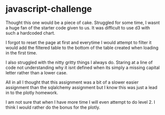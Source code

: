# javascript-challenge

Thought this one would be a piece of cake. Struggled for some time, I wasnt a huge fan of the starter code given to us. It was difficult to use d3 with such a hardcoded chart. 

I forgot to reset the page at first and everytime I would attempt to filter it would add the filtered table to the bottom of the table created when loading in the first time. 

I also struggled with the nitty gritty things I always do. Staring at a line of code not understanding why it isnt defined when its simply a missing capital letter rather than a lower case.

All in all I thought that this assignment was a bit of a slower easier assignment than the sqlalchemy assignment but I know this was just a lead in to the plotly homework.

I am not sure that when I have more time I will even attempt to do level 2. I think I would rather do the bonus for the plotly.